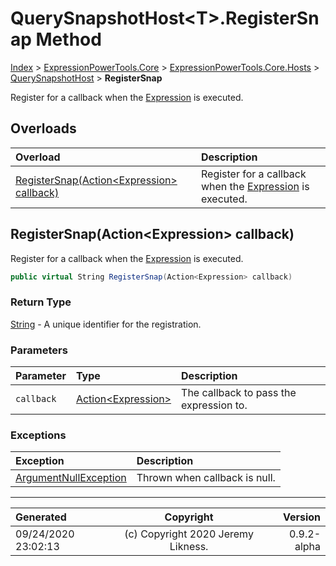 ﻿# QuerySnapshotHost&lt;T>.RegisterSnap Method

[Index](../index.md) > [ExpressionPowerTools.Core](ExpressionPowerTools.Core.a.md) > [ExpressionPowerTools.Core.Hosts](ExpressionPowerTools.Core.Hosts.n.md) > [QuerySnapshotHost<T>](ExpressionPowerTools.Core.Hosts.QuerySnapshotHost`1.cs.md) > **RegisterSnap**

Register for a callback when the [Expression](https://docs.microsoft.com/dotnet/api/system.linq.expressions.expression) is executed.

## Overloads

| Overload | Description |
| :-- | :-- |
| [RegisterSnap(Action&lt;Expression> callback)](#registersnapactionexpression-callback) | Register for a callback when the [Expression](https://docs.microsoft.com/dotnet/api/system.linq.expressions.expression) is executed. |
## RegisterSnap(Action&lt;Expression> callback)

Register for a callback when the [Expression](https://docs.microsoft.com/dotnet/api/system.linq.expressions.expression) is executed.

```csharp
public virtual String RegisterSnap(Action<Expression> callback)
```

### Return Type

 [String](https://docs.microsoft.com/dotnet/api/system.string)  - A unique identifier for the registration.

### Parameters

| Parameter | Type | Description |
| :-- | :-- | :-- |
| `callback` | [Action&lt;Expression>](https://docs.microsoft.com/dotnet/api/system.action-1) | The callback to pass the expression to. |

### Exceptions

| Exception | Description |
| :-- | :-- |
| [ArgumentNullException](https://docs.microsoft.com/dotnet/api/system.argumentnullexception) | Thrown when callback is null. |


---

| Generated | Copyright | Version |
| :-- | :-: | --: |
| 09/24/2020 23:02:13 | (c) Copyright 2020 Jeremy Likness. | 0.9.2-alpha |
